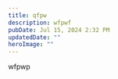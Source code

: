 ```yaml
---
title: qfpw
description: wfpwf
pubDate: Jul 15, 2024 2:32 PM
updatedDate: ""
heroImage: ""
---
```

wfpwp
